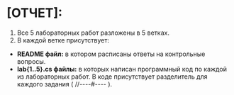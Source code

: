 # [ОТЧЕТ]:
1. Все 5 лабораторных работ разложены в 5 ветках.
2. В каждой ветке присутствует:
- **README файл:** в котором расписаны ответы на контрольные вопросы.
- **lab{1..5}.cs файлы:** в которых написан программный код по каждой из лабораторных работ. В коде присутствует разделитель для каждого задания ( //----#---- ).

